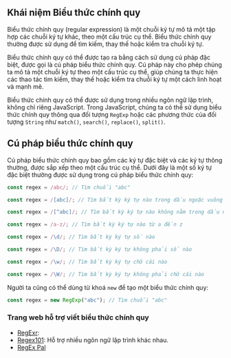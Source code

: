 ## Khái niệm Biểu thức chính quy

Biểu thức chính quy (regular expression) là một chuỗi ký tự mô tả một tập hợp các chuỗi ký tự khác, theo một cấu trúc cụ thể. Biểu thức chính quy thường được sử dụng để tìm kiếm, thay thế hoặc kiểm tra chuỗi ký tự.

Biểu thức chính quy có thể được tạo ra bằng cách sử dụng cú pháp đặc biệt, được gọi là cú pháp biểu thức chính quy. Cú pháp này cho phép chúng ta mô tả một chuỗi ký tự theo một cấu trúc cụ thể, giúp chúng ta thực hiện các thao tác tìm kiếm, thay thế hoặc kiểm tra chuỗi ký tự một cách linh hoạt và mạnh mẽ.

Biểu thức chính quy có thể được sử dụng trong nhiều ngôn ngữ lập trình, không chỉ riêng JavaScript. Trong JavaScript, chúng ta có thể sử dụng biểu thức chính quy thông qua đối tượng `RegExp` hoặc các phương thức của đối tượng `String` như `match()`, `search()`, `replace()`, `split()`.

## Cú pháp biểu thức chính quy

Cú pháp biểu thức chính quy bao gồm các ký tự đặc biệt và các ký tự thông thường, được sắp xếp theo một cấu trúc cụ thể. Dưới đây là một số ký tự đặc biệt thường được sử dụng trong cú pháp biểu thức chính quy:

```javascript
const regex = /abc/; // Tìm chuỗi "abc"

const regex = /[abc]/; // Tìm bất kỳ ký tự nào trong dấu ngoặc vuông

const regex = /[^abc]/; // Tìm bất kỳ ký tự nào không nằm trong dấu ngoặc vuông

const regex = /a-z/; // Tìm bất kỳ ký tự nào từ a đến z

const regex = /\d/; // Tìm bất kỳ ký tự số nào

const regex = /\D/; // Tìm bất kỳ ký tự không phải số nào

const regex = /\w/; // Tìm bất kỳ ký tự chữ cái nào

const regex = /\W/; // Tìm bất kỳ ký tự không phải chữ cái nào
```

Người ta cũng có thể dùng từ khoá `new` để tạo một biểu thức chính quy:

```javascript
const regex = new RegExp("abc"); // Tìm chuỗi "abc"
```

### Trang web hỗ trợ viết biểu thức chính quy

- [RegExr](https://regexr.com/):
- [Regex101](https://regex101.com/): Hỗ trợ nhiều ngôn ngữ lập trình khác nhau.
- [RegEx Pal](https://www.regexpal.com/)
